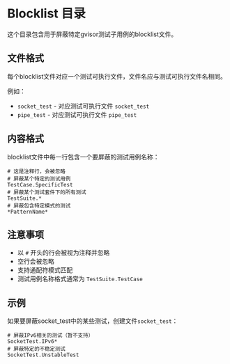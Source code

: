 # Blocklist 目录

这个目录包含用于屏蔽特定gvisor测试子用例的blocklist文件。

## 文件格式

每个blocklist文件对应一个测试可执行文件，文件名应与测试可执行文件名相同。

例如：
- `socket_test` - 对应测试可执行文件 `socket_test`
- `pipe_test` - 对应测试可执行文件 `pipe_test`

## 内容格式

blocklist文件中每一行包含一个要屏蔽的测试用例名称：

```
# 这是注释行，会被忽略
# 屏蔽某个特定的测试用例
TestCase.SpecificTest
# 屏蔽某个测试套件下的所有测试
TestSuite.*
# 屏蔽包含特定模式的测试
*PatternName*
```

## 注意事项

- 以 `#` 开头的行会被视为注释并忽略
- 空行会被忽略
- 支持通配符模式匹配
- 测试用例名称格式通常为 `TestSuite.TestCase`

## 示例

如果要屏蔽socket_test中的某些测试，创建文件`socket_test`：

```
# 屏蔽IPv6相关的测试（暂不支持）
SocketTest.IPv6*
# 屏蔽特定的不稳定测试
SocketTest.UnstableTest
``` 